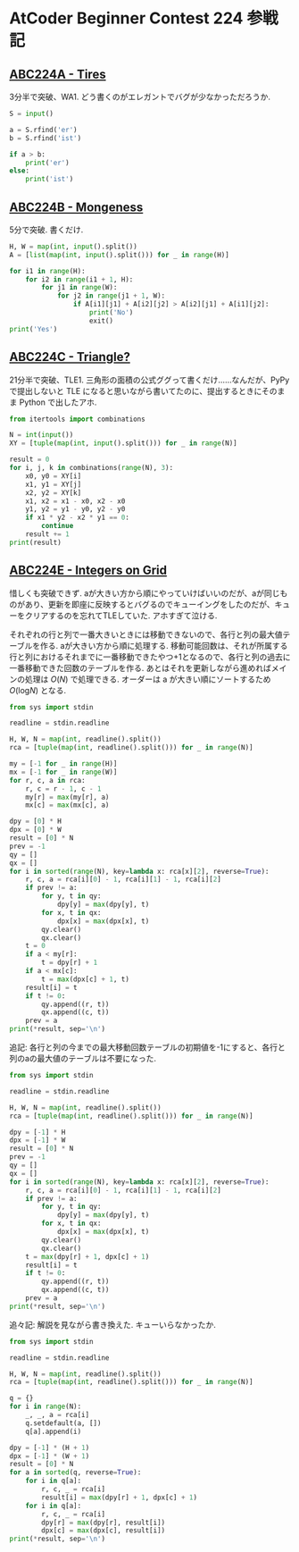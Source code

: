 # AtCoder Beginner Contest 224 参戦記

## [ABC224A - Tires](https://atcoder.jp/contests/abc224/tasks/abc224_a)

3分半で突破、WA1. どう書くのがエレガントでバグが少なかっただろうか.

```python
S = input()

a = S.rfind('er')
b = S.rfind('ist')

if a > b:
    print('er')
else:
    print('ist')
```

## [ABC224B - Mongeness](https://atcoder.jp/contests/abc224/tasks/abc224_b)

5分で突破. 書くだけ.

```python
H, W = map(int, input().split())
A = [list(map(int, input().split())) for _ in range(H)]

for i1 in range(H):
    for i2 in range(i1 + 1, H):
        for j1 in range(W):
            for j2 in range(j1 + 1, W):
                if A[i1][j1] + A[i2][j2] > A[i2][j1] + A[i1][j2]:
                    print('No')
                    exit()
print('Yes')
```

## [ABC224C - Triangle?](https://atcoder.jp/contests/abc224/tasks/abc224_c)

21分半で突破、TLE1. 三角形の面積の公式ググって書くだけ……なんだが、PyPy で提出しないと TLE になると思いながら書いてたのに、提出するときにそのまま Python で出したアホ.

```python
from itertools import combinations

N = int(input())
XY = [tuple(map(int, input().split())) for _ in range(N)]

result = 0
for i, j, k in combinations(range(N), 3):
    x0, y0 = XY[i]
    x1, y1 = XY[j]
    x2, y2 = XY[k]
    x1, x2 = x1 - x0, x2 - x0
    y1, y2 = y1 - y0, y2 - y0
    if x1 * y2 - x2 * y1 == 0:
        continue
    result += 1
print(result)
```

## [ABC224E - Integers on Grid](https://atcoder.jp/contests/abc224/tasks/abc224_e)

惜しくも突破できず. aが大きい方から順にやっていけばいいのだが、aが同じものがあり、更新を即座に反映するとバグるのでキューイングをしたのだが、キューをクリアするのを忘れてTLEしていた. アホすぎて泣ける.

それぞれの行と列で一番大きいときには移動できないので、各行と列の最大値テーブルを作る. aが大きい方から順に処理する. 移動可能回数は、それが所属する行と列におけるそれまでに一番移動できたやつ+1となるので、各行と列の過去に一番移動できた回数のテーブルを作る. あとはそれを更新しながら進めればメインの処理は *O*(*N*) で処理できる. オーダーは a が大きい順にソートするため *O*(log<i>N</i>) となる.

```python
from sys import stdin

readline = stdin.readline

H, W, N = map(int, readline().split())
rca = [tuple(map(int, readline().split())) for _ in range(N)]

my = [-1 for _ in range(H)]
mx = [-1 for _ in range(W)]
for r, c, a in rca:
    r, c = r - 1, c - 1
    my[r] = max(my[r], a)
    mx[c] = max(mx[c], a)

dpy = [0] * H
dpx = [0] * W
result = [0] * N
prev = -1
qy = []
qx = []
for i in sorted(range(N), key=lambda x: rca[x][2], reverse=True):
    r, c, a = rca[i][0] - 1, rca[i][1] - 1, rca[i][2]
    if prev != a:
        for y, t in qy:
            dpy[y] = max(dpy[y], t)
        for x, t in qx:
            dpx[x] = max(dpx[x], t)
        qy.clear()
        qx.clear()
    t = 0
    if a < my[r]:
        t = dpy[r] + 1
    if a < mx[c]:
        t = max(dpx[c] + 1, t)
    result[i] = t
    if t != 0:
        qy.append((r, t))
        qx.append((c, t))
    prev = a
print(*result, sep='\n')
```

追記: 各行と列の今までの最大移動回数テーブルの初期値を-1にすると、各行と列のaの最大値のテーブルは不要になった.

```python
from sys import stdin

readline = stdin.readline

H, W, N = map(int, readline().split())
rca = [tuple(map(int, readline().split())) for _ in range(N)]

dpy = [-1] * H
dpx = [-1] * W
result = [0] * N
prev = -1
qy = []
qx = []
for i in sorted(range(N), key=lambda x: rca[x][2], reverse=True):
    r, c, a = rca[i][0] - 1, rca[i][1] - 1, rca[i][2]
    if prev != a:
        for y, t in qy:
            dpy[y] = max(dpy[y], t)
        for x, t in qx:
            dpx[x] = max(dpx[x], t)
        qy.clear()
        qx.clear()
    t = max(dpy[r] + 1, dpx[c] + 1)
    result[i] = t
    if t != 0:
        qy.append((r, t))
        qx.append((c, t))
    prev = a
print(*result, sep='\n')
```

追々記: 解説を見ながら書き換えた. キューいらなかったか.

```python
from sys import stdin

readline = stdin.readline

H, W, N = map(int, readline().split())
rca = [tuple(map(int, readline().split())) for _ in range(N)]

q = {}
for i in range(N):
    _, _, a = rca[i]
    q.setdefault(a, [])
    q[a].append(i)

dpy = [-1] * (H + 1)
dpx = [-1] * (W + 1)
result = [0] * N
for a in sorted(q, reverse=True):
    for i in q[a]:
        r, c, _ = rca[i]
        result[i] = max(dpy[r] + 1, dpx[c] + 1)
    for i in q[a]:
        r, c, _ = rca[i]
        dpy[r] = max(dpy[r], result[i])
        dpx[c] = max(dpx[c], result[i])
print(*result, sep='\n')
```
